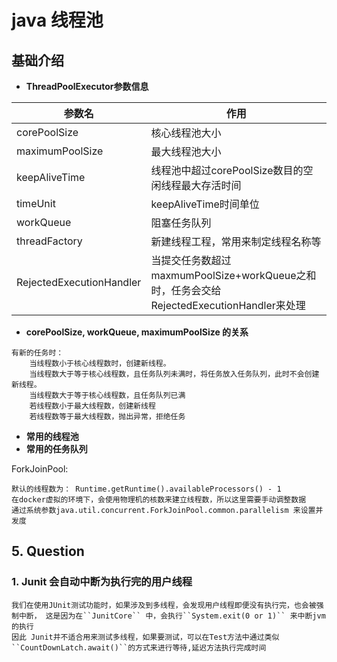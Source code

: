 # java 线程池

## 基础介绍

- **ThreadPoolExecutor参数信息**

| 参数名 | 作用|
|-------|-------|
| corePoolSize | 核心线程池大小|
| maximumPoolSize| 最大线程池大小 |
| keepAliveTime| 线程池中超过corePoolSize数目的空闲线程最大存活时间 |
| timeUnit | keepAliveTime时间单位 |
| workQueue| 阻塞任务队列|
| threadFactory | 新建线程工程，常用来制定线程名称等 |
| RejectedExecutionHandler | 当提交任务数超过maxmumPoolSize+workQueue之和时，任务会交给RejectedExecutionHandler来处理 |

- **corePoolSize, workQueue, maximumPoolSize 的关系**

```
有新的任务时：
    当线程数小于核心线程数时，创建新线程。
    当线程数大于等于核心线程数，且任务队列未满时，将任务放入任务队列，此时不会创建新线程。
    当线程数大于等于核心线程数，且任务队列已满
    若线程数小于最大线程数，创建新线程
    若线程数等于最大线程数，抛出异常，拒绝任务
```

- **常用的线程池**
- **常用的任务队列**


ForkJoinPool:

    默认的线程数为： Runtime.getRuntime().availableProcessors() - 1
    在docker虚拟的环境下，会使用物理机的核数来建立线程数，所以这里需要手动调整数据
    通过系统参数java.util.concurrent.ForkJoinPool.common.parallelism 来设置并发度


## 5. Question

### 1. Junit 会自动中断为执行完的用户线程

    我们在使用JUnit测试功能时，如果涉及到多线程，会发现用户线程即便没有执行完，也会被强制中断， 这是因为在``JunitCore`` 中，会执行``System.exit(0 or 1)`` 来中断jvm的执行
    因此 Junit并不适合用来测试多线程，如果要测试，可以在Test方法中通过类似``CountDownLatch.await()``的方式来进行等待,延迟方法执行完成时间